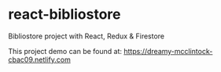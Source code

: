 # react-bibliostore
Bibliostore project with React, Redux &amp; Firestore

This project demo can be found at:
https://dreamy-mcclintock-cbac09.netlify.com
